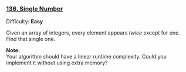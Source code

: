 ### [136\. Single Number](https://leetcode.com/problems/single-number/)

Difficulty: **Easy**

Given an array of integers, every element appears _twice_ except for one. Find that single one.

**Note:**  
Your algorithm should have a linear runtime complexity. Could you implement it without using extra memory?
